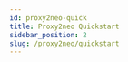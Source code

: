 ```yaml
---
id: proxy2neo-quick
title: Proxy2neo Quickstart
sidebar_position: 2
slug: /proxy2neo/quickstart
---
```

